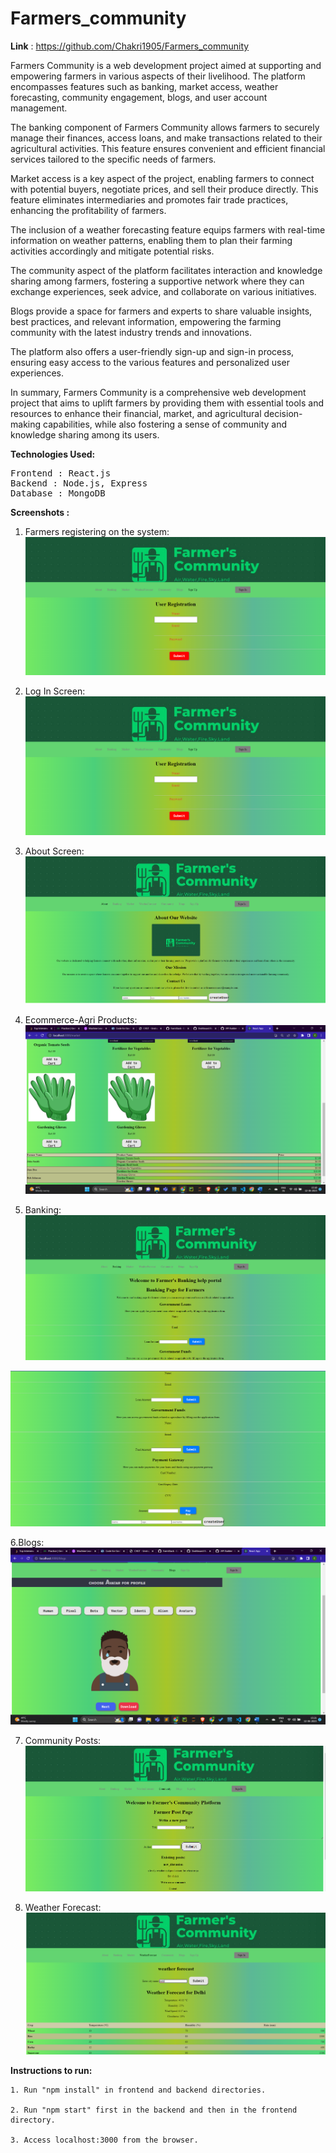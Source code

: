 # Farmers_community

<b>Link</b> : https://github.com/Chakri1905/Farmers_community

Farmers Community is a web development project aimed at supporting and empowering farmers in various aspects of their livelihood. The platform encompasses features such as banking, market access, weather forecasting, community engagement, blogs, and user account management.

The banking component of Farmers Community allows farmers to securely manage their finances, access loans, and make transactions related to their agricultural activities. This feature ensures convenient and efficient financial services tailored to the specific needs of farmers.

Market access is a key aspect of the project, enabling farmers to connect with potential buyers, negotiate prices, and sell their produce directly. This feature eliminates intermediaries and promotes fair trade practices, enhancing the profitability of farmers.

The inclusion of a weather forecasting feature equips farmers with real-time information on weather patterns, enabling them to plan their farming activities accordingly and mitigate potential risks.

The community aspect of the platform facilitates interaction and knowledge sharing among farmers, fostering a supportive network where they can exchange experiences, seek advice, and collaborate on various initiatives.

Blogs provide a space for farmers and experts to share valuable insights, best practices, and relevant information, empowering the farming community with the latest industry trends and innovations.

The platform also offers a user-friendly sign-up and sign-in process, ensuring easy access to the various features and personalized user experiences.

In summary, Farmers Community is a comprehensive web development project that aims to uplift farmers by providing them with essential tools and resources to enhance their financial, market, and agricultural decision-making capabilities, while also fostering a sense of community and knowledge sharing among its users.

<b>Technologies Used:</b>
<pre>
Frontend : React.js
Backend : Node.js, Express
Database : MongoDB
</pre>

<b>Screenshots :</b>
1. Farmers registering on the system:
![alt text](https://github.com/Chakri1905/Farmers_community/blob/master/screenshots/user.png)

2. Log In Screen:
![alt text](https://github.com/Chakri1905/Farmers_community/blob/master/screenshots/user.png)

3. About Screen:
![alt text](https://github.com/Chakri1905/Farmers_community/blob/master/screenshots/about.png)


4. Ecommerce-Agri Products:
![alt text](https://github.com/Chakri1905/Farmers_community/blob/master/screenshots/agri_products.png)

5. Banking:
![alt text](https://github.com/Chakri1905/Farmers_community/blob/master/screenshots/banking1.png)


![alt text](https://github.com/Chakri1905/Farmers_community/blob/master/screenshots/banking2.png)

6.Blogs:
![alt text](https://github.com/Chakri1905/Farmers_community/blob/master/screenshots/blogs.png)

7. Community Posts:
![alt text](https://github.com/Chakri1905/Farmers_community/blob/master/screenshots/communityposts.png)

8. Weather Forecast:
![alt text](https://github.com/Chakri1905/Farmers_community/blob/master/screenshots/weather_forecast.png)

<b>Instructions to run:</b>

    1. Run "npm install" in frontend and backend directories.
    
    2. Run "npm start" first in the backend and then in the frontend directory.
    
    3. Access localhost:3000 from the browser.
